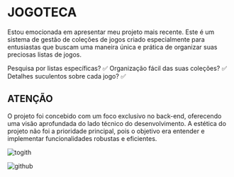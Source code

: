 # JOGOTECA

Estou emocionada em apresentar meu projeto mais recente.
Este é um sistema de gestão de coleções de jogos criado especialmente para entusiastas que buscam uma maneira única e prática de organizar suas preciosas listas de jogos.

Pesquisa por listas específicas? ✅ 
Organização fácil das suas coleções? ✅ 
Detalhes suculentos sobre cada jogo? ✅

 ## ATENÇÃO
 O projeto foi concebido com um foco exclusivo no back-end, oferecendo uma visão aprofundada do lado técnico do desenvolvimento.
 A estética do projeto não foi a prioridade principal, pois o objetivo era entender e implementar funcionalidades robustas e eficientes.
 
 
 
 ![togith](https://github.com/Camibrit/dslist/assets/102322657/2dfdc7ea-33b4-49c6-a86d-063d8fe41709)


![github](https://github.com/Camibrit/dslist/assets/102322657/b18caac4-ec79-4d91-b4cd-ad2725ffce28)
